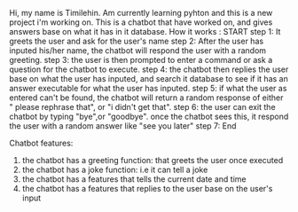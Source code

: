 Hi, my name is Timilehin. Am currently learning pyhton and this is a new project i'm working on.
This is a chatbot that have worked on, and gives answers base on what it has in it database.
How it works :
    START
step 1: It greets the user and ask for the user's name
step 2: After the user has inputed his/her name, the chatbot will respond the user with a random greeting.
step 3: the user is then prompted to enter a command or ask a question for the chatbot to execute.
step 4: the chatbot then replies the user base on what the user has inputed, and search it database to see if it has an answer executable for what the user has inputed.
step 5: if what the user as entered can't be found, the chatbot will return a random response of either " please rephrase that", or "i didn't get that".
step 6: the user can exit the chatbot by typing "bye",or "goodbye". once the chatbot sees this, it respond the user with a random answer like "see you later"
step 7: End

Chatbot features: 
1. the chatbot has a greeting function: that greets the user once executed
2. the chatbot has a joke function: i.e it can tell a joke
3. the chatbot has a features that tells the current date and time
4. the chatbot has a features that replies to the user base on the user's input
